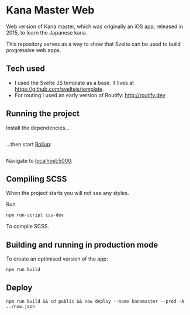 # Kana Master Web

Web version of Kana master, which was originally an iOS app, released in 2015, to learn the Japanese kana.

This repository serves as a way to show that Svelte can be used to build progressive web apps.

## Tech used

* I used the Svelte JS template as a base. It lives at https://github.com/sveltejs/template.
* For routing I used an early version of Routify: http://routify.dev

## Running the project

Install the dependencies...

```npm install
```

...then start [Rollup](https://rollupjs.org):

```npm run dev
```

Navigate to [localhost:5000](http://localhost:5000).

## Compiling SCSS

When the project starts you will not see any styles.

Run

```bash
npm run-script css-dev
```

To compile SCSS.

## Building and running in production mode

To create an optimised version of the app:

```bash
npm run build
```

## Deploy

```npm install -g now
npm run build && cd public && now deploy --name kanamaster --prod -A ../now.json
```
